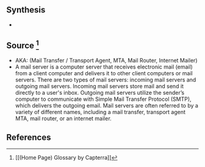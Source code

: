 ## Synthesis
- 
## Source [^1]
- AKA: (Mail Transfer / Transport Agent, MTA, Mail Router, Internet Mailer)
- A mail server is a computer server that receives electronic mail (email) from a client computer and delivers it to other client computers or mail servers. There are two types of mail servers: incoming mail servers and outgoing mail servers. Incoming mail servers store mail and send it directly to a user's inbox. Outgoing mail servers utilize the sender’s computer to communicate with Simple Mail Transfer Protocol (SMTP), which delivers the outgoing email. Mail servers are often referred to by a variety of different names, including a mail transfer, transport agent MTA, mail router, or an internet mailer.
## References

[^1]: [[(Home Page) Glossary by Capterra]]